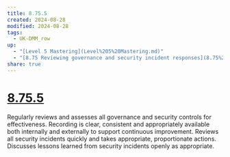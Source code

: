 ```yaml
---
title: 8.75.5
created: 2024-08-28
modified: 2024-08-28
tags:
  - UK-DMM_row
up:
  - "[Level 5 Mastering](Level%205%20Mastering.md)"
  - "[8.75 Reviewing governance and security incident responses](8.75%20Reviewing%20governance%20and%20security%20incident%20responses.md)"
share: true
---
```

# [8.75.5](8.75.5.md)

Regularly reviews and assesses all governance and security controls for effectiveness. Recording is clear, consistent and appropriately available both internally and externally to support continuous improvement. Reviews all security incidents quickly and takes appropriate, proportionate actions. Discusses lessons learned from security incidents openly as appropriate.
